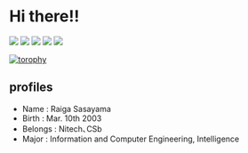 # Hi there!!

![](http://github-profile-summary-cards.vercel.app/api/cards/profile-details?username=raiga0310&theme=transparent)
![](http://github-profile-summary-cards.vercel.app/api/cards/repos-per-language?username=raiga0310&theme=transparent)
![](http://github-profile-summary-cards.vercel.app/api/cards/most-commit-language?username=raiga0310&theme=transparent)
![](http://github-profile-summary-cards.vercel.app/api/cards/stats?username=raiga0310&theme=transparent)
![](http://github-profile-summary-cards.vercel.app/api/cards/productive-time?username=raiga0310&theme=transparent&utcOffset=8)

[![torophy](https://github-profile-trophy.vercel.app/?username=raiga0310&theme=algolia&column=6)](https://github.com/ryo-ma/github-profile-trophy)
## profiles
- Name : Raiga Sasayama
- Birth : Mar. 10th 2003
- Belongs : Nitech､CSb
- Major : Information and Computer Engineering, Intelligence
